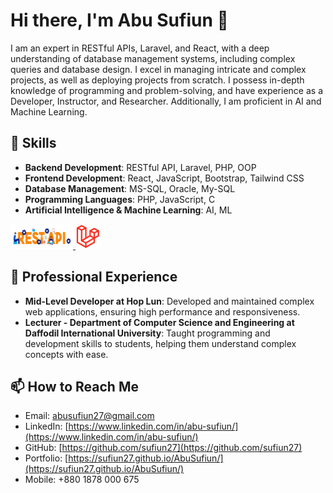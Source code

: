 # Hi there, I'm Abu Sufiun 👋

I am an expert in RESTful APIs, Laravel, and React, with a deep understanding of database management systems, including complex queries and database design. I excel in managing intricate and complex projects, as well as deploying projects from scratch. I possess in-depth knowledge of programming and problem-solving, and have experience as a Developer, Instructor, and Researcher. Additionally, I am proficient in AI and Machine Learning.

## 🚀 Skills

- **Backend Development**: RESTful API, Laravel, PHP, OOP
- **Frontend Development**: React, JavaScript, Bootstrap, Tailwind CSS
- **Database Management**: MS-SQL, Oracle, My-SQL
- **Programming Languages**: PHP, JavaScript, C
- **Artificial Intelligence & Machine Learning**: AI, ML

<p align="left"> 
<a href="https://aws.amazon.com/amplify/" target="_blank" rel="noreferrer"> <img src="./logo/restf-api.jpg" alt="amplify" width="100" height="40"/> </a> 
<a href="https://developer.android.com" target="_blank" rel="noreferrer"> <img src="./logo/laravel.jpg" alt="android" width="40" height="40"/> </a> 
</p>


## 💼 Professional Experience

- **Mid-Level Developer at Hop Lun**: Developed and maintained complex web applications, ensuring high performance and responsiveness.
- **Lecturer - Department of Computer Science and Engineering at Daffodil International University**: Taught programming and development skills to students, helping them understand complex concepts with ease.


## 📫 How to Reach Me

- Email: [abusufiun27@gmail.com](mailto:abusufiun27@gmail.com)
- LinkedIn: [https://www.linkedin.com/in/abu-sufiun/](https://www.linkedin.com/in/abu-sufiun/)
- GitHub: [https://github.com/sufiun27](https://github.com/sufiun27)
- Portfolio: [https://sufiun27.github.io/AbuSufiun/](https://sufiun27.github.io/AbuSufiun/)
- Mobile: +880 1878 000 675

